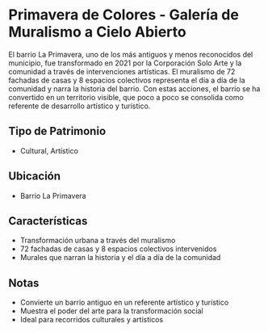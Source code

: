 # Primavera de Colores - Galería de Muralismo a Cielo Abierto

El barrio La Primavera, uno de los más antiguos y menos reconocidos del municipio, fue transformado en 2021 por la Corporación Solo Arte y la comunidad a través de intervenciones artísticas. El muralismo de 72 fachadas de casas y 8 espacios colectivos representa el día a día de la comunidad y narra la historia del barrio. Con estas acciones, el barrio se ha convertido en un territorio visible, que poco a poco se consolida como referente de desarrollo artístico y turístico.

## Tipo de Patrimonio
- Cultural, Artístico

## Ubicación
- Barrio La Primavera

## Características
- Transformación urbana a través del muralismo
- 72 fachadas de casas y 8 espacios colectivos intervenidos
- Murales que narran la historia y el día a día de la comunidad

## Notas
- Convierte un barrio antiguo en un referente artístico y turístico
- Muestra el poder del arte para la transformación social
- Ideal para recorridos culturales y artísticos 